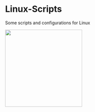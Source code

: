 # Linux-Scripts
Some scripts and configurations for Linux

<a href="https://www.paypal.com/paypalme/soulis1256"><img width="250" src="https://github.com/soulis-1256/hoverhints.nvim/assets/118274635/ecae94d3-eb78-416f-9a1d-a62e81f31590"></a>

